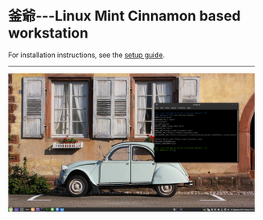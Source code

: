 # 釜爺---Linux Mint Cinnamon based workstation

For installation instructions, see the [setup guide](Setup.markdown).

---

![](/candy/scr-kamaji.png)
